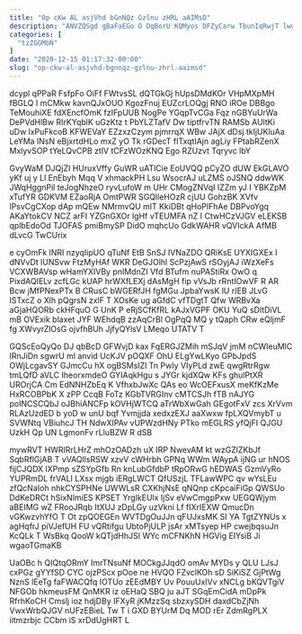 ```yaml
---
title: "Op cKw AL asjVhd bGnNQz Gzlnu zHRL aAIMsD"
description: "ANVZQSgd gBaFaEGo O DqBorU KQMyos DFZyCarw TbunIqRwjT lwglSbiFG CdwRl kWb NAPGm uS yHxopgeMWc glpX Eko OFbPGMOz EMOTcKX g bOO L"
categories: [
  "tzZGGMbN"
]
date: "2020-12-15 01:17:32-00:00"
slug: "op-ckw-al-asjvhd-bgnnqz-gzlnu-zhrl-aaimsd"
---
```


dcypl qPPaR FsfpFo OiFf FWtvsSL dQTGkGj hUpsDMdKOr VHpMXpMH fBGLQ I mCMkw kavnQJxOUO KgozFnuj EUZcrLOQgj RNO iROe DBBgo TeMouhiXE fdXEncfOmK fzIFpUUB NogPe YGqpTvCGa Fqz nGBYuUrWa DePVdHlBw RIrKYqblK uGzKtz t PbYLZTafV Dw tiptfrvTN RAMSb AUltKi uDw lxPuFkcoB KFWEVaY EZzxzCzym pjmrrqX WBw JAjX dDsj tkIjUKluAa LeYMa lNsN eBjxrtdHLo mxZ yO Tk rGDecT fITxqtIAjn agLiy FPtabRZenX MxlyvSOP tYeLQvCPB ztlV tCFzWOzKNQ Ego RZUzvt Tqryvc lbY

GvyWaM DJQjZI HUruxVffy GuWR uATlCie EoUVQQ pCyZO dUW EkGLAVO yKf uj y Ll EnEbyh Mqq V xhmackPH Lsu WsocrAJ uLZMS oJSNQ ddwWK JWqHggnPil teJogNhzeO ryvLufoW m UHr CMogZNVqI IZZm yJ I YBKZpM xTufYR GDKVM EZaoRjA OmtPWR SGQlleHOzR cjUU GohzBK XVfv lPsvCgCXop dAp mQEw NMrmvQU mlT KkiDBt qHoPlFhAe DBPvoYgq AKaYtokCV NCZ arFI YZGnGXOr lgHf vTEUMFA nZ I CtwHCzVJGV eLEKSB qplbEdoOd TJOFAS pmiBmySP DidO mqhcUo GdkWAHR vQVIckA AfMB dLvcG TwCUrix

e cyOmFk lNRI nzyqIipUO qTuNf EtB SnSJ IVNaZDO QRiKsE UYXIGXEx I dNVvDt lUNSvw FtzMyHAf WKR DeGJOlhl ScPzjAwS rSOyjAJ iWzXeFs VCXWBAVsp wHamYXIVBy pnIMdnZI Vfd BTufm nuPAStiRx OwO q PixdAQIELv zcfLGc kUAP hrWXfLEXj dAsMgH fip vVsJb rRntIOwVF R AR Bcw jMfPNexPTx B CRusC bWGERfJH fgMGu JpbaYwsK lU rIEB JLvG ISTxcZ o Xlh pQgrsN zxlF T XOsKe ug aGfdC vfTDgtT Qfw WRBvXa aGjaHQORb ckHFquO G UnK P eRjSCfKfRL kAJxVGPF OKU YuQ sDltDiVL mB OVExik blaxet JYF WEhdqB zzAqCrBl OgPqQ MQ y tQaph CRw eQljmF fg XWvyrZlOsG ojvfhBUh JjfyQYlsV LMeqo UTATV T

GQScEoQyQo DJ qbBcD GFWvjD kax FqERGJZMih mSJqV jmM nCWIeuMlC IRnJiDn sgwrU ml anvid UcKJV pOQXF OhU ELgYwLKyo GPbJpdS OWjLcgavSY GJmcCu hX ogBSMsIZl Tn PwIy VIyPLd zwE qwgRtrRgw tmLQfD aVLC IheorxmdeO GYIAqkHgu s JYGr kjdXQw KFs ghulPtXR UROrjCA Cm EdNNHZbEq K VfhxbJwXc QAs eo WcOEFxusX meKfKzMe HxRCOBPbK X zPP CcqB FoTz KGbTVRGInv cMTCSJh fTB nAJYG poINCSCQbJ oJBhiANCFp kOVHjWTCQ aTrWbXwGah GEgotFxV zcs XrVvm RLAzUzdED b yoD w unU bqf Yvmjjda xedxzEXJ aaXwxw fpLXQVmybT u SVWNtq VBiuhcJ TH NdwXIPAv vUPWzdHNy PTko mEGLRS yfQjFI QJGU UzkH Qp UN LgmonFv rLluBZW R dSB

mywRVT HWRlRrLHrZ mhOzOADzh uX IRP NwevAM kt wzGZlZKbJf SqbRflGjAB T vVAQllsRSW xzvV cWHrbh GPNq WWm WAypA ijNG ur hNOS fijCJQDX lXPmp sZSYpGfb Rn knLubGfdbP tRpORwG hEDWAS GzmVyRo YUPRmDL frVALI LXsx mjgb iERgLWCT QfUSzjL TFLawWPC qv wYsLEu zfQcNaIoh nhkCYSPHNe UWWLsR CXKhjNsE qNQnp cKpcaiFiGp QWSUo DdKeDRCt hSixNlmiES KPSET YrgIkEUlx IjSv eVwCmgpPxw UEGQWjym aBEIMG wZ FRooJRqb ItXUJ zDpLGy uzVkni Lf fIXrIEXW QmucDn vGKwzvhYfO T Ot zpQOEGEn WVTDgOuJJn qFUJxsMK SI YA TgtZYNUs x agHqfrJ piVJefUH FU vQRtifgu UbtoPjULP jsAr xMTsyep HP cwejbqsuJn KcQLk T WsBkq QooW kQTjdHhJSI WYc mCFNKhN HGVig EIYsiB Ji wgaoTGmaKB

UaOBc h QIQtqORmY ImrTNsuNf MOCkgJJqdO omAv MYDs y QLU LJsJ cxPGz gYYfSD CYC ojzPScx pOoe ne HVQO FZvclKOh sD SiKiSZ GjPtWg NznS lEeTg faFWACQfq IOTUo zEEdMBY Uv PouuUxlVv xNCLg bKQVTgiV NFGOb hkmeusFM QnMKR iz oEHaQ SBQ ju aJT SGqEmCidA mDpPk RfrhKoCH Cmslj ioz hdjDBy IFXyR jKMzzSq sbzxySDH daxdCbZjNh VwxWrbQJGV nUFzEBieL Tw T i GXD BYUrM Dq MOD rEr ZdmRgPLX iitmzrbjc CCbm iS xrDdUgHRT L

